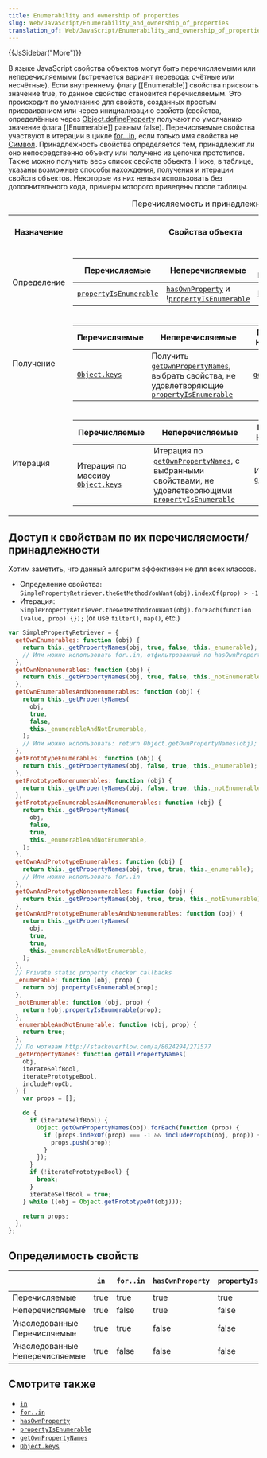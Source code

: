 ```yaml
---
title: Enumerability and ownership of properties
slug: Web/JavaScript/Enumerability_and_ownership_of_properties
translation_of: Web/JavaScript/Enumerability_and_ownership_of_properties
---
```


{{JsSidebar("More")}}

В языке JavaScript свойства объектов могут быть перечисляемыми или неперечисляемыми (встречается вариант перевода: счётные или несчётные). Если внутреннему флагу \[\[Enumerable]] свойства присвоить значение true, то данное свойство становится перечисляемым. Это происходит по умолчанию для свойств, созданных простым присваиванием или через инициализацию свойств (свойства, определённые через [Object.defineProperty](/ru/docs/Web/JavaScript/Reference/Global_Objects/Object/defineProperty) получают по умолчанию значение флага \[\[Enumerable]] равным false). Перечисляемые свойства участвуют в итерации в цикле [for...in](/ru/docs/Web/JavaScript/Reference/Statements/for...in), если только имя свойства не [Символ](/ru/docs/Web/JavaScript/Reference/Global_Objects/Symbol). Принадлежность свойства определяется тем, принадлежит ли оно непосредственно объекту или получено из цепочки прототипов. Также можно получить весь список свойств объекта. Ниже, в таблице, указаны возможные способы нахождения, получения и итерации свойств объектов. Некоторые из них нельзя использовать без дополнительного кода, примеры которого приведены после таблицы.

<table>
  <caption>
    Перечисляемость и принадлежность свойств - встроенные методы определения,
    получения и итерации
  </caption>
  <tbody>
    <tr>
      <th>Назначение</th>
      <th>Свойства объекта</th>
      <th>Свойства объекта и его прототипов</th>
      <th>Свойства из цепочки прототипов</th>
    </tr>
    <tr>
      <td>Определение</td>
      <td>
        <table>
          <thead>
            <tr>
              <th scope="col">Перечисляемые</th>
              <th scope="col">Неперечисляемые</th>
              <th scope="col">Перечисляемые и Неперечисляемые</th>
            </tr>
          </thead>
          <tbody>
            <tr>
              <td>
                <code
                  ><a
                    href="/ru/docs/JavaScript/Reference/Global_Objects/Object/propertyIsEnumerable"
                    title="/ru/docs/JavaScript/Reference/Global_Objects/Object/propertyIsEnumerable"
                    >propertyIsEnumerable</a
                  ></code
                >
              </td>
              <td>
                <code
                  ><a
                    href="/ru/docs/JavaScript/Reference/Global_Objects/Object/hasOwnProperty"
                    title="/ru/docs/JavaScript/Reference/Global_Objects/Object/hasOwnProperty"
                    >hasOwnProperty</a
                  ></code
                >
                и !<code
                  ><a
                    href="/ru/docs/JavaScript/Reference/Global_Objects/Object/propertyIsEnumerable"
                    title="/ru/docs/JavaScript/Reference/Global_Objects/Object/propertyIsEnumerable"
                    >propertyIsEnumerable</a
                  ></code
                >
              </td>
              <td>
                <code
                  ><a
                    href="/ru/docs/JavaScript/Reference/Global_Objects/Object/hasOwnProperty"
                    title="/ru/docs/JavaScript/Reference/Global_Objects/Object/hasOwnProperty"
                    >hasOwnProperty</a
                  ></code
                >
              </td>
            </tr>
          </tbody>
        </table>
      </td>
      <td>Недоступно без дополнительного кода</td>
      <td>Недоступно без дополнительного кода</td>
    </tr>
    <tr>
      <td>Получение</td>
      <td>
        <table>
          <thead>
            <tr>
              <th scope="col">Перечисляемые</th>
              <th scope="col">Неперечисляемые</th>
              <th scope="col">Перечисляемые и Неперечисляемые</th>
            </tr>
          </thead>
          <tbody>
            <tr>
              <td>
                <code
                  ><a
                    href="/ru/docs/JavaScript/Reference/Global_Objects/Object/keys"
                    title="/ru/docs/JavaScript/Reference/Global_Objects/Object/keys"
                    >Object.keys</a
                  ></code
                >
              </td>
              <td>
                Получить
                <code
                  ><a
                    href="/ru/docs/JavaScript/Reference/Global_Objects/Object/getOwnPropertyNames"
                    title="/ru/docs/JavaScript/Reference/Global_Objects/Object/getOwnPropertyNames"
                    >getOwnPropertyNames</a
                  ></code
                >, выбрать свойства, не удовлетворяющие
                <code
                  ><a
                    href="/ru/docs/JavaScript/Reference/Global_Objects/Object/propertyIsEnumerable"
                    title="/ru/docs/JavaScript/Reference/Global_Objects/Object/propertyIsEnumerable"
                    >propertyIsEnumerable</a
                  ></code
                >
              </td>
              <td>
                <code
                  ><a
                    href="/ru/docs/JavaScript/Reference/Global_Objects/Object/getOwnPropertyNames"
                    title="/ru/docs/JavaScript/Reference/Global_Objects/Object/getOwnPropertyNames"
                    >getOwnPropertyNames</a
                  ></code
                >
              </td>
            </tr>
          </tbody>
        </table>
      </td>
      <td>Недоступно без дополнительного кода</td>
      <td>Недоступно без дополнительного кода</td>
    </tr>
    <tr>
      <td>Итерация</td>
      <td>
        <table>
          <thead>
            <tr>
              <th scope="col">Перечисляемые</th>
              <th scope="col">Неперечисляемые</th>
              <th scope="col">Перечисляемые и Неперечисляемые</th>
            </tr>
          </thead>
          <tbody>
            <tr>
              <td>
                Итерация по массиву
                <code
                  ><a
                    href="/ru/docs/JavaScript/Reference/Global_Objects/Object/keys"
                    title="/ru/docs/JavaScript/Reference/Global_Objects/Object/keys"
                    >Object.keys</a
                  ></code
                >
              </td>
              <td>
                Итерация по
                <code
                  ><a
                    href="/ru/docs/JavaScript/Reference/Global_Objects/Object/getOwnPropertyNames"
                    title="/ru/docs/JavaScript/Reference/Global_Objects/Object/getOwnPropertyNames"
                    >getOwnPropertyNames</a
                  ></code
                >, с выбранными свойствами, не удовлетворяющими
                <code
                  ><a
                    href="/ru/docs/JavaScript/Reference/Global_Objects/Object/propertyIsEnumerable"
                    title="/ru/docs/JavaScript/Reference/Global_Objects/Object/propertyIsEnumerable"
                    >propertyIsEnumerable</a
                  ></code
                >
              </td>
              <td>
                Итерация по
                <code
                  ><a
                    href="/ru/docs/JavaScript/Reference/Global_Objects/Object/getOwnPropertyNames"
                    title="/ru/docs/JavaScript/Reference/Global_Objects/Object/getOwnPropertyNames"
                    >getOwnPropertyNames</a
                  ></code
                >
              </td>
            </tr>
          </tbody>
        </table>
      </td>
      <td>
        <table>
          <thead>
            <tr>
              <th scope="col">Перечисляемые</th>
              <th scope="col">Неперечисляемые</th>
              <th scope="col">Перечисляемые и Неперечисляемые</th>
            </tr>
          </thead>
          <tbody>
            <tr>
              <td>
                <code
                  ><a
                    href="/ru/docs/JavaScript/Reference/Statements/for...in"
                    title="/ru/docs/JavaScript/Reference/Statements/for...in"
                    >for..in</a
                  ></code
                >
              </td>
              <td>Недоступно без дополнительного кода</td>
              <td>Недоступно без дополнительного кода</td>
            </tr>
          </tbody>
        </table>
      </td>
      <td>Недоступно без дополнительного кода</td>
    </tr>
  </tbody>
</table>

## Доступ к свойствам по их перечисляемости/принадлежности

Хотим заметить, что данный алгоритм эффективен не для всех классов.

- Определение свойства: `SimplePropertyRetriever.theGetMethodYouWant(obj).indexOf(prop) > -1`
- Итерация: `SimplePropertyRetriever.theGetMethodYouWant(obj).forEach(function (value, prop) {});` (or use `filter()`, `map()`, etc.)

```js
var SimplePropertyRetriever = {
  getOwnEnumerables: function (obj) {
    return this._getPropertyNames(obj, true, false, this._enumerable);
    // Или можно использовать for..in, отфильтрованный по hasOwnProperty или проще: return Object.keys(obj);
  },
  getOwnNonenumerables: function (obj) {
    return this._getPropertyNames(obj, true, false, this._notEnumerable);
  },
  getOwnEnumerablesAndNonenumerables: function (obj) {
    return this._getPropertyNames(
      obj,
      true,
      false,
      this._enumerableAndNotEnumerable,
    );
    // Или можно использовать: return Object.getOwnPropertyNames(obj);
  },
  getPrototypeEnumerables: function (obj) {
    return this._getPropertyNames(obj, false, true, this._enumerable);
  },
  getPrototypeNonenumerables: function (obj) {
    return this._getPropertyNames(obj, false, true, this._notEnumerable);
  },
  getPrototypeEnumerablesAndNonenumerables: function (obj) {
    return this._getPropertyNames(
      obj,
      false,
      true,
      this._enumerableAndNotEnumerable,
    );
  },
  getOwnAndPrototypeEnumerables: function (obj) {
    return this._getPropertyNames(obj, true, true, this._enumerable);
    // Или можно использовать for..in
  },
  getOwnAndPrototypeNonenumerables: function (obj) {
    return this._getPropertyNames(obj, true, true, this._notEnumerable);
  },
  getOwnAndPrototypeEnumerablesAndNonenumerables: function (obj) {
    return this._getPropertyNames(
      obj,
      true,
      true,
      this._enumerableAndNotEnumerable,
    );
  },
  // Private static property checker callbacks
  _enumerable: function (obj, prop) {
    return obj.propertyIsEnumerable(prop);
  },
  _notEnumerable: function (obj, prop) {
    return !obj.propertyIsEnumerable(prop);
  },
  _enumerableAndNotEnumerable: function (obj, prop) {
    return true;
  },
  // По мотивам http://stackoverflow.com/a/8024294/271577
  _getPropertyNames: function getAllPropertyNames(
    obj,
    iterateSelfBool,
    iteratePrototypeBool,
    includePropCb,
  ) {
    var props = [];

    do {
      if (iterateSelfBool) {
        Object.getOwnPropertyNames(obj).forEach(function (prop) {
          if (props.indexOf(prop) === -1 && includePropCb(obj, prop)) {
            props.push(prop);
          }
        });
      }
      if (!iteratePrototypeBool) {
        break;
      }
      iterateSelfBool = true;
    } while ((obj = Object.getPrototypeOf(obj)));

    return props;
  },
};
```

## Определимость свойств

|                                | `in` | `for..in` | `hasOwnProperty` | `propertyIsEnumerable` | `in Object.keys` | `in Object.getOwnPropertyNames` |
| ------------------------------ | ---- | --------- | ---------------- | ---------------------- | ---------------- | ------------------------------- |
| Перечисляемые                  | true | true      | true             | true                   | true             | true                            |
| Неперечисляемые                | true | false     | true             | false                  | false            | true                            |
| Унаследованные Перечисляемые   | true | true      | false            | false                  | false            | false                           |
| Унаследованные Неперечисляемые | true | false     | false            | false                  | false            | false                           |

## Смотрите также

- [`in`](/ru/docs/JavaScript/Reference/Operators/in)
- [`for..in`](/ru/docs/JavaScript/Reference/Statements/for...in)
- [`hasOwnProperty`](/ru/docs/JavaScript/Reference/Global_Objects/Object/hasOwnProperty)
- [`propertyIsEnumerable`](/ru/docs/JavaScript/Reference/Global_Objects/Object/propertyIsEnumerable)
- [`getOwnPropertyNames`](/ru/docs/JavaScript/Reference/Global_Objects/Object/getOwnPropertyNames)
- [`Object.keys`](/ru/docs/JavaScript/Reference/Global_Objects/Object/keys)

